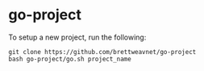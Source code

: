 # go-project

To setup a new project, run the following:

    git clone https://github.com/brettweavnet/go-project
    bash go-project/go.sh project_name
